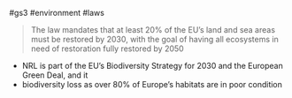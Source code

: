 #gs3 #environment #laws
> The law mandates that at least 20% of the EU’s land and sea areas must be restored by 2030, with the goal of having all ecosystems in need of restoration fully restored by 2050

- NRL is part of the EU’s Biodiversity Strategy for 2030 and the European Green Deal, and it
- biodiversity loss as over 80% of Europe’s habitats are in poor condition